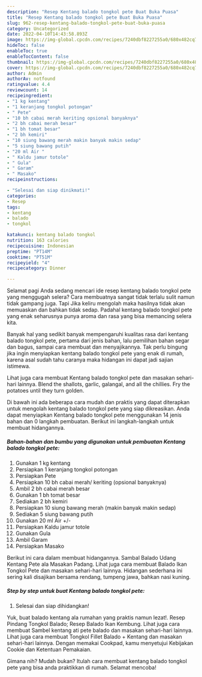 ```yaml
---
description: "Resep Kentang balado tongkol pete Buat Buka Puasa"
title: "Resep Kentang balado tongkol pete Buat Buka Puasa"
slug: 962-resep-kentang-balado-tongkol-pete-buat-buka-puasa
category: Uncategorized
date: 2022-04-10T14:43:58.893Z
image: https://img-global.cpcdn.com/recipes/7240dbf8227255a0/680x482cq70/kentang-balado-tongkol-pete-foto-resep-utama.jpg
hideToc: false
enableToc: true
enableTocContent: false
thumbnail: https://img-global.cpcdn.com/recipes/7240dbf8227255a0/680x482cq70/kentang-balado-tongkol-pete-foto-resep-utama.jpg
cover: https://img-global.cpcdn.com/recipes/7240dbf8227255a0/680x482cq70/kentang-balado-tongkol-pete-foto-resep-utama.jpg
author: Admin
authorAv: notfound
ratingvalue: 4.4
reviewcount: 14
recipeingredient:
- "1 kg kentang"
- "1 keranjang tongkol potongan"
- " Pete"
- "10 bh cabai merah keriting opsional banyaknya"
- "2 bh cabai merah besar"
- "1 bh tomat besar"
- "2 bh kemiri"
- "10 siung bawang merah makin banyak makin sedap"
- "5 siung bawang putih"
- "20 ml Air "
- " Kaldu jamur totole"
- " Gula"
- " Garam"
- " Masako"
recipeinstructions:

- "Selesai dan siap dinikmati!"
categories:
- Resep
tags:
- kentang
- balado
- tongkol

katakunci: kentang balado tongkol 
nutrition: 163 calories
recipecuisine: Indonesian
preptime: "PT14M"
cooktime: "PT51M"
recipeyield: "4"
recipecategory: Dinner

---
```



Selamat pagi Anda sedang mencari ide resep kentang balado tongkol pete yang menggugah selera? Cara membuatnya sangat tidak terlalu sulit namun tidak gampang juga. Tapi Jika keliru mengolah maka hasilnya tidak akan memuaskan dan bahkan tidak sedap. Padahal kentang balado tongkol pete yang enak seharusnya punya aroma dan rasa yang bisa memancing selera kita.


Banyak hal yang sedikit banyak mempengaruhi kualitas rasa dari kentang balado tongkol pete, pertama dari jenis bahan, lalu pemilihan bahan segar dan bagus, sampai cara membuat dan menyajikannya. Tak perlu bingung jika ingin menyiapkan kentang balado tongkol pete yang enak di rumah, karena asal sudah tahu caranya maka hidangan ini dapat jadi sajian istimewa.

Lihat juga cara membuat Kentang balado tongkol pete dan masakan sehari-hari lainnya. Blend the shallots, garlic, galangal, and all the chillies. Fry the potatoes until they turn golden.


Di bawah ini ada beberapa cara mudah dan praktis yang dapat diterapkan untuk mengolah kentang balado tongkol pete yang siap dikreasikan. Anda dapat menyiapkan Kentang balado tongkol pete menggunakan 14 jenis bahan dan 0 langkah pembuatan. Berikut ini langkah-langkah untuk membuat hidangannya.

<!--inarticleads1-->

##### Bahan-bahan dan bumbu yang digunakan untuk pembuatan Kentang balado tongkol pete:

1. Gunakan 1 kg kentang
1. Persiapkan 1 keranjang tongkol potongan
1. Persiapkan  Pete
1. Persiapkan 10 bh cabai merah/ keriting (opsional banyaknya)
1. Ambil 2 bh cabai merah besar
1. Gunakan 1 bh tomat besar
1. Sediakan 2 bh kemiri
1. Persiapkan 10 siung bawang merah (makin banyak makin sedap)
1. Sediakan 5 siung bawang putih
1. Gunakan 20 ml Air +/-
1. Persiapkan  Kaldu jamur totole
1. Gunakan  Gula
1. Ambil  Garam
1. Persiapkan  Masako


Berikut ini cara dalam membuat hidangannya. Sambal Balado Udang Kentang Pete ala Masakan Padang. Lihat juga cara membuat Balado Ikan Tongkol Pete dan masakan sehari-hari lainnya. Hidangan sederhana ini sering kali disajikan bersama rendang, tumpeng jawa, bahkan nasi kuning. 

<!--inarticleads2-->

##### Step by step untuk buat Kentang balado tongkol pete:


1. Selesai dan siap dihidangkan!

Yuk, buat balado kentang ala rumahan yang praktis namun lezat!. Resep Pindang Tongkol Balado; Resep Balado Ikan Kembung. Lihat juga cara membuat Sambel kentang ati pete balado dan masakan sehari-hari lainnya. Lihat juga cara membuat Tongkol Fillet Balado + Kentang dan masakan sehari-hari lainnya. Dengan memakai Cookpad, kamu menyetujui Kebijakan Cookie dan Ketentuan Pemakaian. 

Gimana nih? Mudah bukan? Itulah cara membuat kentang balado tongkol pete yang bisa anda praktikkan di rumah. Selamat mencoba!
